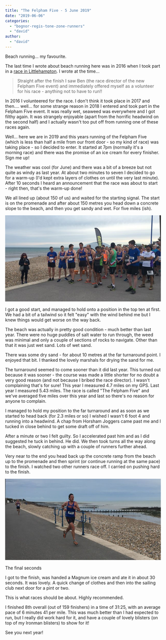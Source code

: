 ```yaml
---
title: "The Felpham Five - 5 June 2019"
date: "2019-06-06"
categories: 
  - "bognor-regis-tone-zone-runners"
  - "david"
author: 
  - "david"
---
```


Beach running... my favourite.

The last time I wrote about beach running here was in 2016 when I took part in a [race in Littlehampton](/2017/01/littlehampton-beach-run-8-june-2016/). I wrote at the time...

> Straight after the finish I saw Ben (the race director of the new Felpham Five event) and immediately offered myself as a volunteer for his race - anything not to have to run!!

In 2016 I volunteered for the race. I don't think it took place in 2017 and then.... well... for some strange reason in 2018 I entered and took part in the Felpham Five event. It was really wet, seaweed was everywhere and I got filthy again. It was strangely enjoyable (apart from the horrific headwind on the second half) and I actually wasn't too put off from running one of these races again.

Well... here we are in 2019 and this years running of the Felpham Five (which is less than half a mile from our front door - so my kind of race) was taking place - so I decided to enter. It started at 7pm (normally it's a morning race) and there was the promise of an ice cream for every finisher. Sign me up!

The weather was cool (for June) and there was a bit of a breeze but not quite as windy as last year. At about two minutes to seven I decided to go for a warm-up (I'd kept extra layers of clothes on until the very last minute). After 10 seconds I heard an announcement that the race was about to start - right then, that's the warm-up done!

We all lined up (about 150 of us) and waited for the starting signal. The start is on the promenade and after about 150 metres you head down a concrete slope to the beach, and then you get sandy and wet. For five miles (ish).

![](/images/2019/2016-06-05-felpham-five-start-605x335.jpg)

I got a good start, and managed to hold onto a position in the top ten at first. We had a bit of a tailwind so it felt "easy" with the wind behind me but I knew things would get worse on the way back.

The beach was actually in pretty good condition - much better than last year. There were no huge puddles of salt water to run through, the weed was minimal and only a couple of sections of rocks to navigate. Other than that it was just wet sand. Lots of wet sand.

There was some dry sand - for about 10 metres at the far turnaround point. I enjoyed that bit. I thanked the lovely marshals for drying the sand for me.

The turnaround seemed to come sooner than it did last year. This turned out because it was sooner - the course was made a little shorter for no doubt a very good reason (and not because I bribed the race director). I wasn't complaining that's for sure! This year I measured 4.7 miles on my GPS. Last year I measured 5.43 miles. The race is called "The Felpham Five" and we've averaged five miles over this year and last so there's no reason for anyone to complain.

I managed to hold my position to the far turnaround and as soon as we started to head back (for 2.3 miles or so) I wished I wasn't 6 foot 4 and running into a headwind. A chap from Horsham Joggers came past me and I tucked in close behind to get some draft off of him.

After a minute or two I felt guilty. So I accelerated past him and as I did suggested he tuck in behind. He did. We then took turns all the way along the beach, slowly catching up with a couple of runners further ahead.

Very near to the end you head back up the concrete ramp from the beach up to the promenade and then sprint (or continue running at the same pace) to the finish. I watched two other runners race off. I carried on pushing hard to the finish.

![](/images/2019/2019-06-05-felpham-five-605x316.jpg)

The final seconds

I got to the finish, was handed a Magnum ice cream and ate it in about 30 seconds. It was lovely. A quick change of clothes and then into the sailing club next door for a pint or two.

This is what races should be about. Highly recommended.

I finished 8th overall (out of 159 finishers) in a time of 31:25, with an average pace of 6 minutes 41 per mile. This was much better than I had expected to run, but I really did work hard for it, and have a couple of lovely blisters (on top of my Ironman blisters) to show for it!

See you next year!

